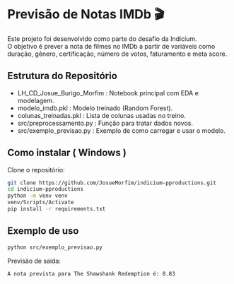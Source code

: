 # Previsão de Notas IMDb 🎬

Este projeto foi desenvolvido como parte do desafio da Indicium.  
O objetivo é prever a nota de filmes no IMDb a partir de variáveis como duração, gênero, certificação, número de votos, faturamento e meta score.

## Estrutura do Repositório
- LH_CD_Josue_Burigo_Morfim : Notebook principal com EDA e modelagem.
- modelo_imdb.pkl :  Modelo treinado (Random Forest).
- colunas_treinadas.pkl : Lista de colunas usadas no treino.
- src/preprocessamento.py : Função para tratar dados novos.
- src/exemplo_previsao.py : Exemplo de como carregar e usar o modelo.

## Como instalar ( Windows )
Clone o repositório:
```bash
git clone https://github.com/JosueMorfim/indicium-pproductions.git
cd indicium-pproductions
python -m venv venv
venv/Scripts/Activate
pip install -r requirements.txt
```
## Exemplo de uso

```bash
python src/exemplo_previsao.py
```
Previsão de saída:
```
A nota prevista para The Shawshank Redemption é: 8.83
```
